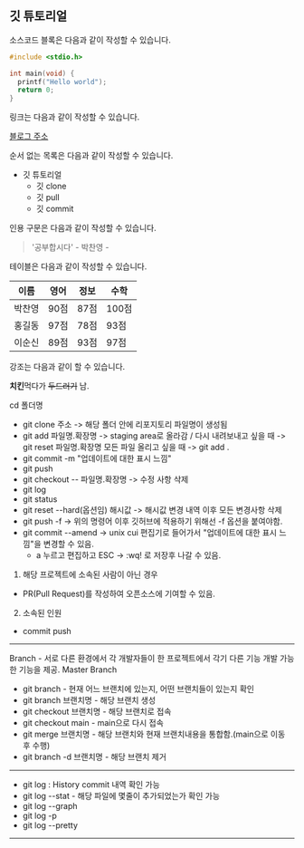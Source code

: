 ## 깃 튜토리얼

소스코드 블록은 다음과 같이 작성할 수 있습니다.

```c
#include <stdio.h>

int main(void) {
  printf("Hello world");
  return 0;
}
```

링크는 다음과 같이 작성할 수 있습니다.

[블로그 주소](https://blog.naver.com/noglass_gongdae)

순서 없는 목록은 다음과 같이 작성할 수 있습니다.

* 깃 튜토리얼
  * 깃 clone
  * 깃 pull
  * 깃 commit

인용 구문은 다음과 같이 작성할 수 있습니다.

> '공부합시다' - 박찬영 -

테이블은 다음과 같이 작성할 수 있습니다.

이름|영어|정보|수학
---|---|---|---|
박찬영|90점|87점|100점|
홍길동|97점|78점|93점|
이순신|89점|93점|97점|

강조는 다음과 같이 할 수 있습니다.

**치킨**먹다가 ~~두드러기~~ 남.

cd 폴더명
*   git clone 주소 -> 해당 폴더 안에 리포지토리 파일명이 생성됨
*   git add 파일명.확장명 -> staging area로 올라감 / 다시 내려보내고 싶을 때 -> git reset 파일명.확장명
    모든 파일 올리고 싶을 때 -> git add .
*   git commit -m "업데이트에 대한 표시 느낌"
*   git push
*   git checkout -- 파일명.확장명 -> 수정 사항 삭제
*   git log
*   git status
*   git reset --hard(옵션임) 해시값 -> 해시값 변경 내역 이후 모든 변경사항 삭제
*   git push -f -> 위의 명령어 이후 깃허브에 적용하기 위해선 -f 옵션을 붙여야함.
* git commit --amend -> unix cui 편집기로 들어가서 "업데이트에 대한 표시 느낌"을 변경할 수 있음.
   * a 누르고 편집하고 ESC -> :wq! 로 저장후 나갈 수 있음.


1. 해당 프로젝트에 소속된 사람이 아닌 경우
- PR(Pull Request)를 작성하여 오픈소스에 기여할 수 있음.
2. 소속된 인원
- commit push

-------------------------------------------------------------------
Branch - 서로 다른 환경에서 각 개발자들이 한 프로젝트에서 각기 다른 기능 개발 가능한 기능을 제공.
Master Branch
*   git branch - 현재 어느 브랜치에 있는지, 어떤 브랜치들이 있는지 확인
*   git branch 브랜치명 - 해당 브랜치 생성
*   git checkout 브랜치명 - 해당 브랜치로 접속
*   git checkout main - main으로 다시 접속
*   git merge 브랜치명 - 해당 브랜치와 현재 브랜치내용을 통합함.(main으로 이동 후 수행)
*   git branch -d 브랜치명 - 해당 브랜치 제거

-------------------------------------------------------------------
*   git log : History commit 내역 확인 가능
*   git log --stat - 해당 파일에 몇줄이 추가되었는가 확인 가능
*   git log --graph
*   git log -p
*   git log --pretty
-------------------------------------------------------------------
